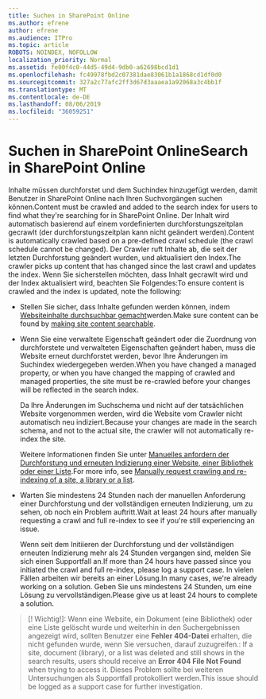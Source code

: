 ```yaml
---
title: Suchen in SharePoint Online
ms.author: efrene
author: efrene
ms.audience: ITPro
ms.topic: article
ROBOTS: NOINDEX, NOFOLLOW
localization_priority: Normal
ms.assetid: fe00f4c0-44d5-49d4-9db0-a62698bcd1d1
ms.openlocfilehash: fc49978fbd2c07381dae83061b1a1868cd1df0d0
ms.sourcegitcommit: 327a2c77afc2ff3d67d3aaaea1a92068a3c4bb1f
ms.translationtype: MT
ms.contentlocale: de-DE
ms.lasthandoff: 08/06/2019
ms.locfileid: "36059251"
---
```

# <a name="search-in-sharepoint-online"></a><span data-ttu-id="8807e-102">Suchen in SharePoint Online</span><span class="sxs-lookup"><span data-stu-id="8807e-102">Search in SharePoint Online</span></span>

<span data-ttu-id="8807e-103">Inhalte müssen durchforstet und dem Suchindex hinzugefügt werden, damit Benutzer in SharePoint Online nach Ihren Suchvorgängen suchen können.</span><span class="sxs-lookup"><span data-stu-id="8807e-103">Content must be crawled and added to the search index for users to find what they're searching for in SharePoint Online.</span></span> <span data-ttu-id="8807e-104">Der Inhalt wird automatisch basierend auf einem vordefinierten durchforstungszeitplan gecrawlt (der durchforstungszeitplan kann nicht geändert werden).</span><span class="sxs-lookup"><span data-stu-id="8807e-104">Content is automatically crawled based on a pre-defined crawl schedule (the crawl schedule cannot be changed).</span></span> <span data-ttu-id="8807e-105">Der Crawler ruft Inhalte ab, die seit der letzten Durchforstung geändert wurden, und aktualisiert den Index.</span><span class="sxs-lookup"><span data-stu-id="8807e-105">The crawler picks up content that has changed since the last crawl and updates the index.</span></span> <span data-ttu-id="8807e-106">Wenn Sie sicherstellen möchten, dass Inhalt gecrawlt wird und der Index aktualisiert wird, beachten Sie Folgendes:</span><span class="sxs-lookup"><span data-stu-id="8807e-106">To ensure content is crawled and the index is updated, note the following:</span></span>

- <span data-ttu-id="8807e-107">Stellen Sie sicher, dass Inhalte gefunden werden können, indem [Websiteinhalte durchsuchbar gemacht](https://docs.microsoft.com/sharepoint/make-site-content-searchable)werden.</span><span class="sxs-lookup"><span data-stu-id="8807e-107">Make sure content can be found by [making site content searchable](https://docs.microsoft.com/sharepoint/make-site-content-searchable).</span></span>

- <span data-ttu-id="8807e-108">Wenn Sie eine verwaltete Eigenschaft geändert oder die Zuordnung von durchforstete und verwalteten Eigenschaften geändert haben, muss die Website erneut durchforstet werden, bevor Ihre Änderungen im Suchindex wiedergegeben werden.</span><span class="sxs-lookup"><span data-stu-id="8807e-108">When you have changed a managed property, or when you have changed the mapping of crawled and managed properties, the site must be re-crawled before your changes will be reflected in the search index.</span></span> 

    <span data-ttu-id="8807e-109">Da Ihre Änderungen im Suchschema und nicht auf der tatsächlichen Website vorgenommen werden, wird die Website vom Crawler nicht automatisch neu indiziert.</span><span class="sxs-lookup"><span data-stu-id="8807e-109">Because your changes are made in the search schema, and not to the actual site, the crawler will not automatically re-index the site.</span></span> 

    <span data-ttu-id="8807e-110">Weitere Informationen finden Sie unter [Manuelles anfordern der Durchforstung und erneuten Indizierung einer Website, einer Bibliothek oder einer Liste](https://docs.microsoft.com/sharepoint/crawl-site-conten).</span><span class="sxs-lookup"><span data-stu-id="8807e-110">For more info, see [Manually request crawling and re-indexing of a site, a library or a list](https://docs.microsoft.com/sharepoint/crawl-site-conten).</span></span>

- <span data-ttu-id="8807e-111">Warten Sie mindestens 24 Stunden nach der manuellen Anforderung einer Durchforstung und der vollständigen erneuten Indizierung, um zu sehen, ob noch ein Problem auftritt.</span><span class="sxs-lookup"><span data-stu-id="8807e-111">Wait at least 24 hours after manually requesting a crawl and full re-index to see if you're still experiencing an issue.</span></span> 

    <span data-ttu-id="8807e-112">Wenn seit dem Initiieren der Durchforstung und der vollständigen erneuten Indizierung mehr als 24 Stunden vergangen sind, melden Sie sich einen Supportfall an.</span><span class="sxs-lookup"><span data-stu-id="8807e-112">If more than 24 hours have passed since you initiated the crawl and full re-index, please log a support case.</span></span> <span data-ttu-id="8807e-113">In vielen Fällen arbeiten wir bereits an einer Lösung.</span><span class="sxs-lookup"><span data-stu-id="8807e-113">In many cases, we're already working on a solution.</span></span> <span data-ttu-id="8807e-114">Geben Sie uns mindestens 24 Stunden, um eine Lösung zu vervollständigen.</span><span class="sxs-lookup"><span data-stu-id="8807e-114">Please give us at least 24 hours to complete a solution.</span></span>

>[! Wichtig!]<span data-ttu-id="8807e-115">: Wenn eine Website, ein Dokument (eine Bibliothek) oder eine Liste gelöscht wurde und weiterhin in den Suchergebnissen angezeigt wird, sollten Benutzer eine **Fehler 404-Datei** erhalten, die nicht gefunden wurde, wenn Sie versuchen, darauf zuzugreifen.</span><span class="sxs-lookup"><span data-stu-id="8807e-115">: If a site, document (library), or a list was deleted and still shows in the search results, users should receive an **Error 404 File Not Found** when trying to access it.</span></span> <span data-ttu-id="8807e-116">Dieses Problem sollte bei weiteren Untersuchungen als Supportfall protokolliert werden.</span><span class="sxs-lookup"><span data-stu-id="8807e-116">This issue should be logged as a support case for further investigation.</span></span> 



